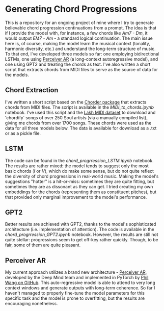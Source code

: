 ﻿# Generating Chord Progressions
This is a repository for an ongoing project of mine where I try to generate believable chord progression continuations from a prompt. The idea is that if I provide the model with, for instance, a few chords like *Am7 - Dm*, it would output *EM7 - Am* - a standard logical continuation. The main issue here is, of course, making the model learn the musical context (tonality,  harmonic diversity, etc.) and understand the long-term structure of music. To that end, I've developed three models so far: one employing bidirectional LSTMs, one using [Perceiver AR](https://www.deepmind.com/publications/perceiver-ar-general-purpose-long-context-autoregressive-generation) (a long-context autoregressive model), and one using GPT2 and treating the chords as text. I've also written a short script that extracts chords from MIDI files to serve as the source of data for the models. 

## Chord Extraction
I've written a short script based on the [Chorder package](https://github.com/joshuachang2311/chorder) that extracts chords from MIDI files. The script is available in the *MIDI_to_chords.ipynb* notebook. I've used this script and the [Lakh MIDI dataset](https://colinraffel.com/projects/lmd/) to download and 'chordify' songs of over 250 Soul artists (via a manually compiled list), giving me chords from over 1700 songs. These chords were used as the data for all three models below. The data is available for download as a .txt or as a pickle file.

## LSTM
The code can be found in the *chord_progrression_LSTM.ipynb* notebook. The results are rather mixed: the model tends to suggest only the most basic chords (*I* or *V*), which do make some sense, but do not quite reflect the diversity of chord progressions in real-world music. Making the model's suggestions "hotter" is a hit-or-miss: sometimes they are quite fitting, but sometimes they are as dissonant as they can get. I tried creating my own embeddings for the chords (representing them as constituent pitches), but that provided only marginal improvement to the model's performance.

## GPT2
Better results are achieved with GPT2, thanks to the model's sophisticated architecture (i.e. implementation of attention). The code is available in the *chord_progrression_GPT2.ipynb* notebook. However, the results are still not quite stellar: progressions seem to get off-key rather quickly. Though, to be fair, some of them are quite pleasant. 

## Perceiver AR
My current approach utilizes a brand new architecture - [Perceiver AR](https://www.deepmind.com/publications/perceiver-ar-general-purpose-long-context-autoregressive-generation), developed by the Deep Mind team and implemented in PyTorch by [Phil Wang on GitHub](https://github.com/lucidrains/perceiver-ar-pytorch).  This auto-regressive model is able to attend to very long context windows and generate outputs with long-term coherence. So far I haven't managed to properly fine-tune the model parameters for this specific task and the model is prone to overfitting, but the results are encouraging nonetheless.

